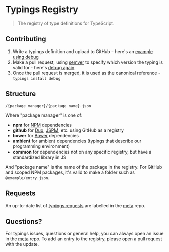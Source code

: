 # Typings Registry

> The registry of type definitions for TypeScript.

## Contributing

1. Write a typings definition and upload to GitHub - here's an [example using debug](https://github.com/typings/typed-debug/blob/master/typings.json)
2. Make a pull request, using [semver](http://semver.org/) to specify which version the typing is valid for - here's [debug again](https://github.com/typings/registry/blob/master/npm/debug.json)
3. Once the pull request is merged, it is used as the canonical reference - `typings install debug`

## Structure

```
/{package manager}/{package name}.json
```

Where "package manager" is one of:

* **npm** for [NPM](https://www.npmjs.com/) dependencies
* **github** for [Duo](http://duojs.org/), [JSPM](http://jspm.io/), etc. using GitHub as a registry
* **bower** for [Bower](http://bower.io/) dependencies
* **ambient** for ambient dependencies (typings that describe our programming environment)
* **common** for dependencies not on any specific registry, but have a standardized library in JS

And "package name" is the name of the package in the registry. For GitHub and scoped NPM packages, it's valid to make a folder such as `@example/entry.json`.

## Requests

An up-to-date list of [typings requests](https://github.com/typings/meta/labels/typings%20request) are labelled in the [meta](https://github.com/typings/meta) repo.

## Questions?

For typings issues, questions or general help, you can always open an issue in the [meta](https://github.com/typings/meta) repo. To add an entry to the registry, please open a pull request with the update.
